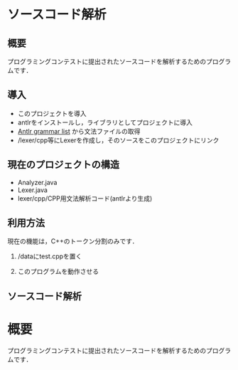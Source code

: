 # ソースコード解析
## 概要
プログラミングコンテストに提出されたソースコードを解析するためのプログラムです．

## 導入
* このプロジェクトを導入
* antlrをインストールし，ライブラリとしてプロジェクトに導入
* [Antlr grammar list](https://github.com/antlr/grammars-v4) から文法ファイルの取得
* /lexer/cpp等にLexerを作成し，そのソースをこのプロジェクトにリンク

## 現在のプロジェクトの構造
* Analyzer.java
* Lexer.java
* lexer/cpp/CPP用文法解析コード(antlrより生成)

## 利用方法
現在の機能は，C++のトークン分割のみです．  

1. /dataにtest.cppを置く
<!--
2. test.cppから#define以外のプリプロセッサ命令を取り除く
3. gcc -E test.cpp により，#define展開
-->
2. このプログラムを動作させる
## ソースコード解析
# 概要
プログラミングコンテストに提出されたソースコードを解析するためのプログラムです．

